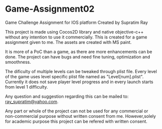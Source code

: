 # Game-Assignment02
Game Challenge Assignment for IOS platform
Created by Supratim Ray

This project is made using Cocos2D library and native objective-c++ without any intention to use it commercially. This is created for a game assignment given to me. The assets are created with MS paint.

It is more of a PoC than a game, as there are more enhancements can be done. The project can have bugs and need fine tuning, optimization and smoothness.

The dificulty of multiple levels can be tweaked through plist file. Every level of the game uses level specific plist file named as "Level[num].plist". Currently it does not save player level progress and in every launch starts from level 1 difficulty.

Any question and suggestion regarding this can be mailed to: ray_supratim@yahoo.com.

Any part or whole of the project can not be used for any commercial or non-commercial purpose without written consent from me. However,solely for academic purpose this project can be refered with written consent. 
